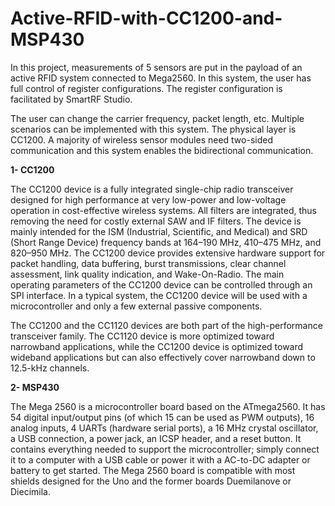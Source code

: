 # Active-RFID-with-CC1200-and-MSP430
In this project, measurements of 5 sensors are put in the payload of an active RFID system connected to Mega2560. In this system, the user has full control of register configurations. The register configuration is facilitated by SmartRF Studio. 


The user can change the carrier frequency, packet length, etc. Multiple scenarios can be implemented with this system. The physical layer is CC1200. A majority of wireless sensor modules need two-sided communication and this system enables the bidirectional communication.

**1- CC1200**

The CC1200 device is a fully integrated single-chip radio transceiver designed for high performance at
very low-power and low-voltage operation in cost-effective wireless systems. All filters are integrated, thus
removing the need for costly external SAW and IF filters. The device is mainly intended for the ISM
(Industrial, Scientific, and Medical) and SRD (Short Range Device) frequency bands at 164–190 MHz,
410–475 MHz, and 820–950 MHz.
The CC1200 device provides extensive hardware support for packet handling, data buffering, burst
transmissions, clear channel assessment, link quality indication, and Wake-On-Radio. The main operating
parameters of the CC1200 device can be controlled through an SPI interface. In a typical system, the
CC1200 device will be used with a microcontroller and only a few external passive components.

The CC1200 and the CC1120 devices are both part of the high-performance transceiver family. The
CC1120 device is more optimized toward narrowband applications, while the CC1200 device is optimized
toward wideband applications but can also effectively cover narrowband down to 12.5-kHz channels.

**2- MSP430**

The Mega 2560 is a microcontroller board based on the ATmega2560. It has 54 digital input/output pins (of which 15 can be used as PWM outputs), 16 analog inputs, 4 UARTs (hardware serial ports), a 16 MHz crystal oscillator, a USB connection, a power jack, an ICSP header, and a reset button. It contains everything needed to support the microcontroller; simply connect it to a computer with a USB cable or power it with a AC-to-DC adapter or battery to get started. The Mega 2560 board is compatible with most shields designed for the Uno and the former boards Duemilanove or Diecimila.
